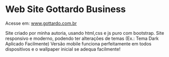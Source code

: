# Web Site Gottardo Business
Acesse em: www.gottardo.com.br

Site criado por minha autoria, usando html,css e js puro com bootstrap.
Site responsivo e moderno, podendo ter alterações de temas (Ex.: Tema Dark Aplicado Facilmente)
Versão mobile funciona perfeitamente em todos dispositivos e o wallpaper inicial se adequa facilmente!
